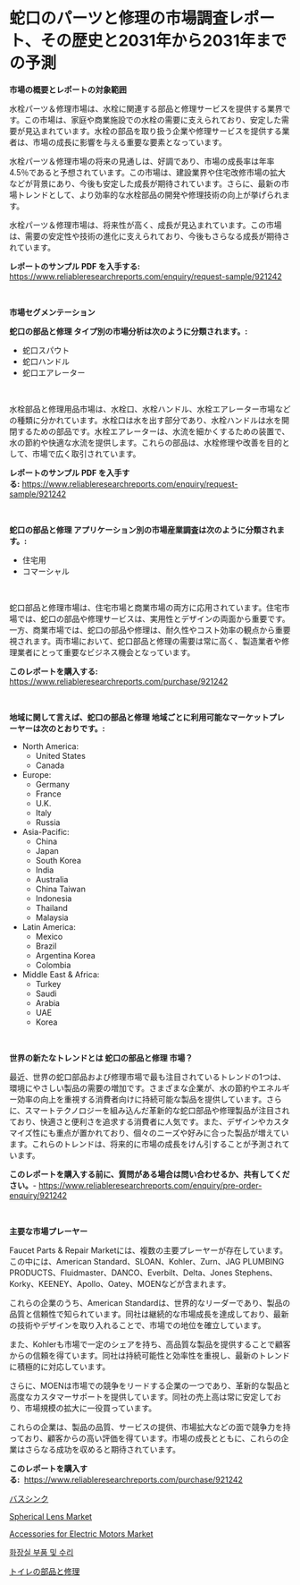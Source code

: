 <p><h1>蛇口のパーツと修理の市場調査レポート、その歴史と2031年から2031年までの予測</h1></p><p><strong>市場の概要とレポートの対象範囲</strong></p>
<p><p>水栓パーツ＆修理市場は、水栓に関連する部品と修理サービスを提供する業界です。この市場は、家庭や商業施設での水栓の需要に支えられており、安定した需要が見込まれています。水栓の部品を取り扱う企業や修理サービスを提供する業者は、市場の成長に影響を与える重要な要素となっています。</p><p>水栓パーツ＆修理市場の将来の見通しは、好調であり、市場の成長率は年率4.5％であると予想されています。この市場は、建設業界や住宅改修市場の拡大などが背景にあり、今後も安定した成長が期待されています。さらに、最新の市場トレンドとして、より効率的な水栓部品の開発や修理技術の向上が挙げられます。</p><p>水栓パーツ＆修理市場は、将来性が高く、成長が見込まれています。この市場は、需要の安定性や技術の進化に支えられており、今後もさらなる成長が期待されています。</p></p>
<p><strong>レポートのサンプル PDF を入手する:</strong> <a href="https://www.reliableresearchreports.com/enquiry/request-sample/921242">https://www.reliableresearchreports.com/enquiry/request-sample/921242</a></p>
<p>&nbsp;</p>
<p><strong>市場セグメンテーション</strong></p>
<p><strong>蛇口の部品と修理 タイプ別の市場分析は次のように分類されます。:</strong></p>
<p><ul><li>蛇口スパウト</li><li>蛇口ハンドル</li><li>蛇口エアレーター</li></ul></p>
<p>&nbsp;</p>
<p><p>水栓部品と修理用品市場は、水栓口、水栓ハンドル、水栓エアレーター市場などの種類に分かれています。水栓口は水を出す部分であり、水栓ハンドルは水を開閉するための部品です。水栓エアレーターは、水流を細かくするための装置で、水の節約や快適な水流を提供します。これらの部品は、水栓修理や改善を目的として、市場で広く取引されています。</p></p>
<p><strong>レポートのサンプル PDF を入手する:</strong>&nbsp;<a href="https://www.reliableresearchreports.com/enquiry/request-sample/921242">https://www.reliableresearchreports.com/enquiry/request-sample/921242</a></p>
<p>&nbsp;</p>
<p><strong> 蛇口の部品と修理 アプリケーション別の市場産業調査は次のように分類されます。:</strong></p>
<p><ul><li>住宅用</li><li>コマーシャル</li></ul></p>
<p>&nbsp;</p>
<p><p>蛇口部品と修理市場は、住宅市場と商業市場の両方に応用されています。住宅市場では、蛇口の部品や修理サービスは、実用性とデザインの両面から重要です。一方、商業市場では、蛇口の部品や修理は、耐久性やコスト効率の観点から重要視されます。両市場において、蛇口部品と修理の需要は常に高く、製造業者や修理業者にとって重要なビジネス機会となっています。</p></p>
<p><strong>このレポートを購入する:</strong>&nbsp; <a href="https://www.reliableresearchreports.com/purchase/921242">https://www.reliableresearchreports.com/purchase/921242</a></p>
<p>&nbsp;</p>
<p><strong>地域に関して言えば、蛇口の部品と修理 地域ごとに利用可能なマーケットプレーヤーは次のとおりです。:</strong></p>
<p><ul>
    <li>
        North America:
        <ul>
            <li>United States</li>
            <li>Canada</li>
        </ul>
    </li>
    <li>
        Europe:
        <ul>
            <li>Germany</li>
            <li>France</li>
            <li>U.K.</li>
            <li>Italy</li>
            <li>Russia</li>
        </ul>
    </li>
    <li>
        Asia-Pacific:
        <ul>
            <li>China</li>
            <li>Japan</li>
            <li>South Korea</li>
            <li>India</li>
            <li>Australia</li>
            <li>China Taiwan</li>
            <li>Indonesia</li>
            <li>Thailand</li>
            <li>Malaysia</li>
        </ul>
    </li>
    <li>
        Latin America:
        <ul>
            <li>Mexico</li>
            <li>Brazil</li>
            <li>Argentina Korea</li>
            <li>Colombia</li>
        </ul>
    </li>
    <li>
        Middle East & Africa:
        <ul>
            <li>Turkey</li>
            <li>Saudi</li>
            <li>Arabia</li>
            <li>UAE</li>
            <li>Korea</li>
        </ul>
    </li>
    </ul></p>
<p>&nbsp;</p>
<p><strong>世界の新たなトレンドとは 蛇口の部品と修理 市場？</strong></p>
<p><p>最近、世界の蛇口部品および修理市場で最も注目されているトレンドの1つは、環境にやさしい製品の需要の増加です。さまざまな企業が、水の節約やエネルギー効率の向上を重視する消費者向けに持続可能な製品を提供しています。さらに、スマートテクノロジーを組み込んだ革新的な蛇口部品や修理製品が注目されており、快適さと便利さを追求する消費者に人気です。また、デザインやカスタマイズ性にも重点が置かれており、個々のニーズや好みに合った製品が増えています。これらのトレンドは、将来的に市場の成長をけん引することが予測されています。</p></p>
<p><strong>このレポートを購入する前に、質問がある場合は問い合わせるか、共有してください。</strong>- <a href="https://www.reliableresearchreports.com/enquiry/pre-order-enquiry/921242">https://www.reliableresearchreports.com/enquiry/pre-order-enquiry/921242</a></p>
<p>&nbsp;</p>
<p><strong>主要な市場プレーヤー</strong></p>
<p><p>Faucet Parts & Repair Marketには、複数の主要プレーヤーが存在しています。この中には、American Standard、SLOAN、Kohler、Zurn、JAG PLUMBING PRODUCTS、Fluidmaster、DANCO、Everbilt、Delta、Jones Stephens、Korky、KEENEY、Apollo、Oatey、MOENなどが含まれます。</p><p>これらの企業のうち、American Standardは、世界的なリーダーであり、製品の品質と信頼性で知られています。同社は継続的な市場成長を達成しており、最新の技術やデザインを取り入れることで、市場での地位を確立しています。</p><p>また、Kohlerも市場で一定のシェアを持ち、高品質な製品を提供することで顧客からの信頼を得ています。同社は持続可能性と効率性を重視し、最新のトレンドに積極的に対応しています。</p><p>さらに、MOENは市場での競争をリードする企業の一つであり、革新的な製品と高度なカスタマーサポートを提供しています。同社の売上高は常に安定しており、市場規模の拡大に一役買っています。</p><p>これらの企業は、製品の品質、サービスの提供、市場拡大などの面で競争力を持っており、顧客からの高い評価を得ています。市場の成長とともに、これらの企業はさらなる成功を収めると期待されています。</p></p>
<p><strong>このレポートを購入する:</strong>&nbsp;&nbsp;<a href="https://www.reliableresearchreports.com/purchase/921242">https://www.reliableresearchreports.com/purchase/921242</a></p>
<p><p><a href="https://github.com/mohamedbakry57/Market-Research-Report-List-2/blob/main/8434246182073.md">バスシンク</a></p><p><a href="https://github.com/jj19131/Market-Research-Report-List-1/blob/main/spherical-lens-market.md">Spherical Lens Market</a></p><p><a href="https://issuu.com/reportprime-2/docs/accessories-for-electric-motors-market-size-2030.p">Accessories for Electric Motors Market</a></p><p><a href="https://github.com/laholand/Market-Research-Report-List-2/blob/main/4581988182069.md">화장실 부품 및 수리</a></p><p><a href="https://github.com/lababdou/Market-Research-Report-List-2/blob/main/5541186182074.md">トイレの部品と修理</a></p></p>
